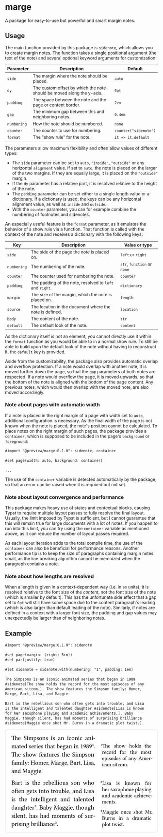 # marge

A package for easy-to-use but powerful and smart margin notes.

## Usage

The main function provided by this package is `sidenote`, which allows you to create margin notes. The function takes a single positional argument (the text of the note) and several optional keyword arguments for customization:

| Parameter   | Description                                                           | Default               |
| ----------- | --------------------------------------------------------------------- | --------------------- |
| `side`      | The margin where the note should be placed.                           | `auto`                |
| `dy`        | The custom offset by which the note should be moved along the y-axis. | `0pt`                 |
| `padding`   | The space between the note and the page or content border.            | `2em`                 |
| `gap`       | The minimum gap between this and neighboring notes.                   | `0.4em`               |
| `numbering` | How the note should be numbered.                                      | `none`                |
| `counter`   | The counter to use for numbering.                                     | `counter("sidenote")` |
| `format`    | The "show rule" for the note.                                         | `it => it.default`    |

The parameters allow maximum flexibility and often allow values of different types:

- The `side` parameter can be set to `auto`, `"inside"`, `"outside"` or any horizontal `alignment` value. If set to `auto`, the note is placed on the larger of the two margins. If they are equally large, it is placed on the `"outside"` margin.
- If the `dy` parameter has a relative part, it is resolved relative to the height of the note.
- The `padding` parameter can be set either to a single length value or a dictionary. If a dictionary is used, the keys can be any horizontal alignment value, as well as `inside` and `outside`.
- With the `counter` parameter, you can for example combine the numbering of footnotes and sidenotes.

An especially useful feature is the `format` parameter, as it emulates the behavior of a show rule via a function. That function is called with the context of the note and receives a dictionary  with the following keys:

| Key         | Description                                              | Value or type               |
| ----------- | -------------------------------------------------------- | ----------------------------|
| `side`      | The side of the page the note is placed on.              | `left` or `right`           |
| `numbering` | The numbering of the note.                               | `str`, `function` or `none` |
| `counter`   | The counter used for numbering the note.                 | `counter`                   |
| `padding`   | The padding of the note, resolved to `left` and `right`. | `dictionary`                |
| `margin`    | The size of the margin, which the note is placed on.     | `length`                    |
| `source`    | The location in the document where the note is defined.  | `location`                  |
| `body`      | The content of the note.                                 | `str`                       |
| `default`   | The default look of the note.                            | `content`                   |

As the dictionary itself is not an element, you cannot directly use it within the `format` function as you would be able to in a normal show rule. To still be able to build upon the default look of the note without having to reconstruct it, the `default` key is provided.

Aside from the customizability, the package also provides automatic overlap and overflow protection. If a note would overlap with another note, it is moved further down the page, so that the `gap` parameters of both notes are respected. If a note would overflow the page, it is moved upwards, so that the bottom of the note is aligned with the bottom of the page content. Any previous notes, which would then overlap with the moved note, are also moved accordingly.

### Note about pages with automatic width

If a note is placed in the right margin of a page with width set to `auto`, additional configuration is necessary. As the final width of the page is not known when the note is placed, the note's position cannot be calculated. To place notes on the right margin of such pages, the package provides a `container`, which is supposed to be included in the page's `background` or `foreground`:

```typ
#import "@preview/marge:0.1.0": sidenote, container

#set page(width: auto, background: container)

...
```

The use of the `container` variable is detected automatically by the package, so that an error can be raised when it is required but not set.

### Note about layout convergence and performance

This package makes heavy use of states and contextual blocks, causing Typst to require multiple layout passes to fully resolve the final layout. Usually, the limit imposed by Typst is sufficient, but I cannot guarantee that this will remain true for large documents with a lot of notes. If you happen to run into this limit, you can try using the `container` variable as mentioned above, as it can reduce the number of layout passes required.

As each layout iteration adds to the total compile time, the use of the `container` can also be beneficial for performance reasons. Another performance tip is to keep the size of paragraphs containing margin notes small, as the line breaking algorithm cannot be memoized when the paragraph contains a note.

### Note about how lengths are resolved

When a length is given in a context-dependent way (i.e. in `em` units), it is resolved relative to the font size of the _content_, not the font size of the note (which is smaller by default). This has the unfortunate side effect that a gap set to `0pt` will still have some space due to the content paragraph's leading (which is also larger than default leading of the note). Similarly, if notes are defined in a context with a larger font size, the padding and gap values may unexpectedly be larger than of neighboring notes.

## Example

```typ
#import "@preview/marge:0.1.0": sidenote

#set page(margin: (right: 5cm))
#set par(justify: true)

#let sidenote = sidenote.with(numbering: "1", padding: 1em)

The Simpsons is an iconic animated series that began in 1989
#sidenote[The show holds the record for the most episodes of any
American sitcom.]. The show features the Simpson family: Homer,
Marge, Bart, Lisa, and Maggie. 

Bart is the rebellious son who often gets into trouble, and Lisa
is the intelligent and talented daughter #sidenote[Lisa is known
for her saxophone playing and academic achievements.]. Baby
Maggie, though silent, has had moments of surprising brilliance
#sidenote[Maggie once shot Mr. Burns in a dramatic plot twist.].
```

![Result of example code.](assets/example.svg)
